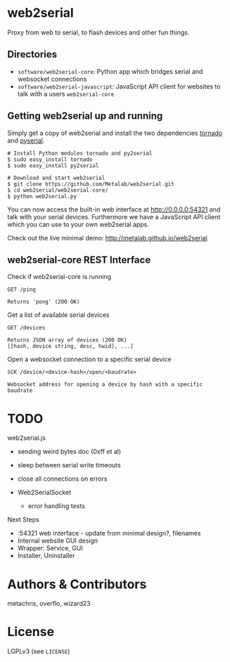 web2serial
==========

Proxy from web to serial, to flash devices and other fun things.


Directories
-----------

* `software/web2serial-core`: Python app which bridges serial and websocket connections
* `software/web2serial-javascript`: JavaScript API client for websites to talk with a users `web2serial-core`


Getting web2serial up and running
---------------------------------

Simply get a copy of web2serial and install the two dependencies [tornado](https://github.com/tornadoweb/tornado) and [pyserial](http://pythonhosted.org/pyserial/).

    # Install Python modules tornado and py2serial
    $ sudo easy_install tornado
    $ sudo easy_install py2serial
    
    # Download and start web2serial
    $ git clone https://github.com/Metalab/web2serial.git
    $ cd web2serial/web2serial-core/
    $ python web2serial.py

You can now access the built-in web interface at http://0.0.0.0:54321 and talk with your serial devices. Furthermore
we have a JavaScript API client which you can use to your own web2serial apps.

Check out the live minimal demo: http://metalab.github.io/web2serial


web2serial-core REST Interface
------------------------------

Check if web2serial-core is running

    GET /ping
    
    Returns 'pong' (200 OK)

Get a list of available serial devices

    GET /devices

    Returns JSON array of devices (200 OK)    
    [[hash, device string, desc, hwid], ...]

Open a websocket connection to a specific serial device

    SCK /device/<device-hash>/open/<baudrate>
    
    Websocket address for opening a device by hash with a specific baudrate


TODO
====

web2serial.js
* sending weird bytes doc (0xff et al)
* sleep between serial write timeouts
* close all connections on errors

* Web2SerialSocket
  * error handling tests

Next Steps
* :54321 web interface - update from minimal design?, filenames
* Internal website GUI design
* Wrapper: Service, GUI
* Installer, Uninstaller


Authors & Contributors
======================

metachris, overflo, wizard23


License
=======

LGPLv3 (see `LICENSE`)
